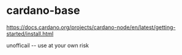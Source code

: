 # cardano-base
https://docs.cardano.org/projects/cardano-node/en/latest/getting-started/install.html

unofficail -- use at your own risk
